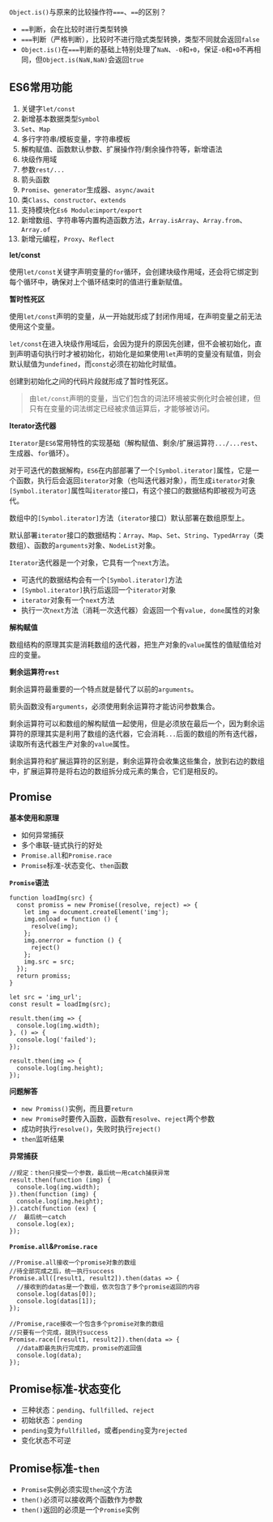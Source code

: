 `Object.is()`与原来的比较操作符`===`、`==`的区别？

- `==`判断，会在比较时进行类型转换
- `===`判断（严格判断），比较时不进行隐式类型转换，类型不同就会返回`false`
- `Object.is()`在`===`判断的基础上特别处理了`NaN`、`-0`和`+0`，保证`-0`和`+0`不再相同，但`Object.is(NaN,NaN)`会返回`true`

## ES6常用功能 ##

1. 关键字`let/const`
2. 新增基本数据类型`Symbol`
3. `Set`、`Map`
4. 多行字符串/模板变量，字符串模板
5. 解构赋值、函数默认参数、扩展操作符/剩余操作符等，新增语法
6. 块级作用域
7. 参数`rest/...`
8. 箭头函数
9. `Promise`、`generator`生成器、`async/await`
10. 类`Class`、`constructor`、`extends`
11. 支持模块化`Es6 Module`:`import/export`
12. 新增数组、字符串等内置构造函数方法，`Array.isArray`、`Array.from`、`Array.of`
13. 新增元编程，`Proxy`、`Reflect`

**let/const**

使用`let/const`关键字声明变量的`for`循环，会创建块级作用域，还会将它绑定到每个循环中，确保对上个循环结束时的值进行重新赋值。

**暂时性死区**

使用`let/const`声明的变量，从一开始就形成了封闭作用域，在声明变量之前无法使用这个变量。

`let/const`在进入块级作用域后，会因为提升的原因先创建，但不会被初始化，直到声明语句执行时才被初始化，初始化是如果使用`let`声明的变量没有赋值，则会默认赋值为`undefined`，而`const`必须在初始化时赋值。

创建到初始化之间的代码片段就形成了暂时性死区。

> 由`let/const`声明的变量，当它们包含的词法环境被实例化时会被创建，但只有在变量的词法绑定已经被求值运算后，才能够被访问。

**Iterator迭代器**

`Iterator`是`ES6`常用特性的实现基础（解构赋值、剩余/扩展运算符`.../...rest`、生成器、`for`循环）。

对于可迭代的数据解构，`ES6`在内部部署了一个`[Symbol.iterator]`属性，它是一个函数，执行后会返回`iterator`对象（也叫迭代器对象），而生成`iterator`对象`[Symbol.iterator]`属性叫`iterator`接口，有这个接口的数据结构即被视为可迭代。

数组中的`[Symbol.iterator]`方法（`iterator`接口）默认部署在数组原型上。

默认部署`iterator`接口的数据结构：`Array`、`Map`、`Set`、`String`、`TypedArray`（类数组）、函数的`arguments`对象、`NodeList`对象。

`Iterator`迭代器是一个对象，它具有一个`next`方法。

- 可迭代的数据结构会有一个`[Symbol.iterator]`方法
- `[Symbol.iterator]`执行后返回一个`iterator`对象
- `iterator`对象有一个`next`方法
- 执行一次`next`方法（消耗一次迭代器）会返回一个有`value, done`属性的对象

**解构赋值**

数组结构的原理其实是消耗数组的迭代器，把生产对象的`value`属性的值赋值给对应的变量。

**剩余运算符`rest`**

剩余运算符最重要的一个特点就是替代了以前的`arguments`。

箭头函数没有`arguments`，必须使用剩余运算符才能访问参数集合。

剩余运算符可以和数组的解构赋值一起使用，但是必须放在最后一个，因为剩余运算符的原理其实是利用了数组的迭代器，它会消耗`...`后面的数组的所有迭代器，读取所有迭代器生产对象的`value`属性。

剩余运算符和扩展运算符的区别是，剩余运算符会收集这些集合，放到右边的数组中，扩展运算符是将右边的数组拆分成元素的集合，它们是相反的。
    
## Promise

**基本使用和原理**

- 如何异常捕获
- 多个串联-链式执行的好处
- `Promise.all`和`Promise.race`
- `Promise`标准-状态变化、`then`函数

**`Promise`语法**

    function loadImg(src) {
      const promiss = new Promise((resolve, reject) => {
        let img = document.createElement('img');
        img.onload = function () {
          resolve(img);
        };
        img.onerror = function () {
          reject()
        };
        img.src = src;
      });
      return promiss;
    }
    
    let src = 'img_url';
    const result = loadImg(src);
    
    result.then(img => {
      console.log(img.width);
    }, () => {
      console.log('failed');
    });
    
    result.then(img => {
      console.log(img.height);
    });
    
**问题解答**

- `new Promiss()`实例，而且要`return`
- `new Promise`时要传入函数，函数有`resolve`、`reject`两个参数
- 成功时执行`resolve()`，失败时执行`reject()`
- `then`监听结果

**异常捕获**

    //规定：then只接受一个参数，最后统一用catch捕获异常
    result.then(function (img) {
      console.log(img.width);
    }).then(function (img) {
      console.log(img.height);
    }).catch(function (ex) {
    //  最后统一catch
      console.log(ex);
    });
    
**`Promise.all`&`Promise.race`**    

    //Promise.all接收一个promise对象的数组
    //待全部完成之后，统一执行success
    Promise.all([result1, result2]).then(datas => {
      //接收到的datas是一个数组，依次包含了多个promise返回的内容
      console.log(datas[0]);
      console.log(datas[1]);
    });
    
    //Promise,race接收一个包含多个promise对象的数组
    //只要有一个完成，就执行success
    Promise.race([result1, result2]).then(data => {
      //data即最先执行完成的，promise的返回值
      console.log(data);
    });
    
## Promise标准-状态变化 ##

- 三种状态：`pending`、`fullfilled`、`reject`
- 初始状态：`pending`
- `pending`变为`fullfilled`，或者`pending`变为`rejected`
- 变化状态不可逆

## Promise标准-`then` ##

- `Promise`实例必须实现`then`这个方法
- `then()`必须可以接收两个函数作为参数
- `then()`返回的必须是一个`Promise`实例

